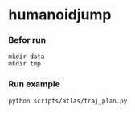 # humanoidjump

### Befor run

```
mkdir data
mkdir tmp
```

### Run example

```
python scripts/atlas/traj_plan.py
```